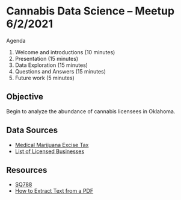 # Cannabis Data Science – Meetup 6/2/2021

Agenda

1. Welcome and introductions (10 minutes)
2. Presentation (15 minutes)
3. Data Exploration (15 minutes)
4. Questions and Answers (15 minutes)
5. Future work (5 minutes)

## Objective

Begin to analyze the abundance of cannabis licensees in Oklahoma.

## Data Sources

- [Medical Marijuana Excise Tax](https://oklahomastate.opengov.com/transparency#/33894/accountType=revenues&embed=n&breakdown=types&currentYearAmount=cumulative&currentYearPeriod=months&graph=bar&legendSort=desc&month=5&proration=false&saved_view=105742&selection=A49C34CEBF1D01A1738CB89828C9274D&projections=null&projectionType=null&highlighting=null&highlightingVariance=null&year=2021&selectedDataSetIndex=null&fiscal_start=earliest&fiscal_end=latest)
- [List of Licensed Businesses](https://oklahoma.gov/omma/businesses/list-of-businesses.html)

## Resources

- [SQ788](https://www.sos.ok.gov/documents/questions/788.pdf)
- [How to Extract Text from a PDF](https://stackoverflow.com/questions/34837707/how-to-extract-text-from-a-pdf-file/63518022#63518022)


